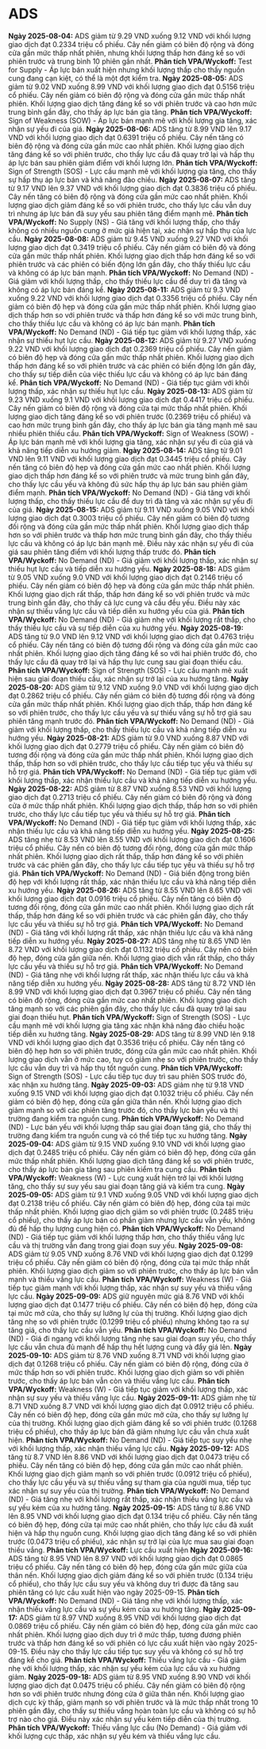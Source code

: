 # ADS

**Ngày 2025-08-04:** ADS giảm từ 9.29 VND xuống 9.12 VND với khối lượng giao dịch đạt 0.2334 triệu cổ phiếu. Cây nến giảm có biên độ rộng và đóng cửa gần mức thấp nhất phiên, nhưng khối lượng thấp hơn đáng kể so với phiên trước và trung bình 10 phiên gần nhất. **Phân tích VPA/Wyckoff:** Test for Supply - Áp lực bán xuất hiện nhưng khối lượng thấp cho thấy nguồn cung đang cạn kiệt, có thể là một đợt kiểm tra.
**Ngày 2025-08-05:** ADS giảm từ 9.02 VND xuống 8.99 VND với khối lượng giao dịch đạt 0.5156 triệu cổ phiếu. Cây nến giảm có biên độ rộng và đóng cửa gần mức thấp nhất phiên. Khối lượng giao dịch tăng đáng kể so với phiên trước và cao hơn mức trung bình gần đây, cho thấy áp lực bán gia tăng. **Phân tích VPA/Wyckoff:** Sign of Weakness (SOW) - Áp lực bán mạnh mẽ với khối lượng gia tăng, xác nhận sự yếu đi của giá.
**Ngày 2025-08-06:** ADS tăng từ 8.99 VND lên 9.17 VND với khối lượng giao dịch đạt 0.6391 triệu cổ phiếu. Cây nến tăng có biên độ rộng và đóng cửa gần mức cao nhất phiên. Khối lượng giao dịch tăng đáng kể so với phiên trước, cho thấy lực cầu đã quay trở lại và hấp thụ áp lực bán sau phiên giảm điểm với khối lượng lớn. **Phân tích VPA/Wyckoff:** Sign of Strength (SOS) - Lực cầu mạnh mẽ với khối lượng gia tăng, cho thấy sự hấp thụ áp lực bán và khả năng đảo chiều.
**Ngày 2025-08-07:** ADS tăng từ 9.17 VND lên 9.37 VND với khối lượng giao dịch đạt 0.3836 triệu cổ phiếu. Cây nến tăng có biên độ rộng và đóng cửa gần mức cao nhất phiên. Khối lượng giao dịch giảm đáng kể so với phiên trước, cho thấy lực cầu vẫn duy trì nhưng áp lực bán đã suy yếu sau phiên tăng điểm mạnh mẽ. **Phân tích VPA/Wyckoff:** No Supply (NS) - Giá tăng với khối lượng thấp, cho thấy không có nhiều nguồn cung ở mức giá hiện tại, xác nhận sự hấp thụ của lực cầu.
**Ngày 2025-08-08:** ADS giảm từ 9.45 VND xuống 9.27 VND với khối lượng giao dịch đạt 0.3419 triệu cổ phiếu. Cây nến giảm có biên độ và đóng cửa gần mức thấp nhất phiên. Khối lượng giao dịch thấp hơn đáng kể so với phiên trước và các phiên có biến động lớn gần đây, cho thấy thiếu lực cầu và không có áp lực bán mạnh. **Phân tích VPA/Wyckoff:** No Demand (ND) - Giá giảm với khối lượng thấp, cho thấy thiếu lực cầu để duy trì đà tăng và không có áp lực bán đáng kể.
**Ngày 2025-08-11:** ADS giảm từ 9.3 VND xuống 9.22 VND với khối lượng giao dịch đạt 0.3356 triệu cổ phiếu. Cây nến giảm có biên độ hẹp và đóng cửa gần mức thấp nhất phiên. Khối lượng giao dịch thấp hơn so với phiên trước và thấp hơn đáng kể so với mức trung bình, cho thấy thiếu lực cầu và không có áp lực bán mạnh. **Phân tích VPA/Wyckoff:** No Demand (ND) - Giá tiếp tục giảm với khối lượng thấp, xác nhận sự thiếu hụt lực cầu.
**Ngày 2025-08-12:** ADS giảm từ 9.27 VND xuống 9.22 VND với khối lượng giao dịch đạt 0.2369 triệu cổ phiếu. Cây nến giảm có biên độ hẹp và đóng cửa gần mức thấp nhất phiên. Khối lượng giao dịch thấp hơn đáng kể so với phiên trước và các phiên có biến động lớn gần đây, cho thấy sự tiếp diễn của việc thiếu lực cầu và không có áp lực bán đáng kể. **Phân tích VPA/Wyckoff:** No Demand (ND) - Giá tiếp tục giảm với khối lượng thấp, xác nhận sự thiếu hụt lực cầu.
**Ngày 2025-08-13:** ADS giảm từ 9.23 VND xuống 9.1 VND với khối lượng giao dịch đạt 0.4417 triệu cổ phiếu. Cây nến giảm có biên độ rộng và đóng cửa tại mức thấp nhất phiên. Khối lượng giao dịch tăng đáng kể so với phiên trước (0.2369 triệu cổ phiếu) và cao hơn mức trung bình gần đây, cho thấy áp lực bán gia tăng mạnh mẽ sau nhiều phiên thiếu cầu. **Phân tích VPA/Wyckoff:** Sign of Weakness (SOW) - Áp lực bán mạnh mẽ với khối lượng gia tăng, xác nhận sự yếu đi của giá và khả năng tiếp diễn xu hướng giảm.
**Ngày 2025-08-14:** ADS tăng từ 9.01 VND lên 9.11 VND với khối lượng giao dịch đạt 0.3445 triệu cổ phiếu. Cây nến tăng có biên độ hẹp và đóng cửa gần mức cao nhất phiên. Khối lượng giao dịch thấp hơn đáng kể so với phiên trước và mức trung bình gần đây, cho thấy lực cầu yếu và không đủ sức hấp thụ áp lực bán sau phiên giảm điểm mạnh. **Phân tích VPA/Wyckoff:** No Demand (ND) - Giá tăng với khối lượng thấp, cho thấy thiếu lực cầu để duy trì đà tăng và xác nhận sự yếu đi của giá.
**Ngày 2025-08-15:** ADS giảm từ 9.11 VND xuống 9.05 VND với khối lượng giao dịch đạt 0.3003 triệu cổ phiếu. Cây nến giảm có biên độ tương đối rộng và đóng cửa gần mức thấp nhất phiên. Khối lượng giao dịch thấp hơn so với phiên trước và thấp hơn mức trung bình gần đây, cho thấy thiếu lực cầu và không có áp lực bán mạnh mẽ. Điều này xác nhận sự yếu đi của giá sau phiên tăng điểm với khối lượng thấp trước đó. **Phân tích VPA/Wyckoff:** No Demand (ND) - Giá giảm với khối lượng thấp, xác nhận sự thiếu hụt lực cầu và tiếp diễn xu hướng yếu.
**Ngày 2025-08-18:** ADS giảm từ 9.05 VND xuống 9.0 VND với khối lượng giao dịch đạt 0.2146 triệu cổ phiếu. Cây nến giảm có biên độ hẹp và đóng cửa gần mức thấp nhất phiên. Khối lượng giao dịch rất thấp, thấp hơn đáng kể so với phiên trước và mức trung bình gần đây, cho thấy cả lực cung và cầu đều yếu. Điều này xác nhận sự thiếu vắng lực cầu và tiếp diễn xu hướng yếu của giá. **Phân tích VPA/Wyckoff:** No Demand (ND) - Giá giảm nhẹ với khối lượng rất thấp, cho thấy thiếu lực cầu và sự tiếp diễn của xu hướng yếu.
**Ngày 2025-08-19:** ADS tăng từ 9.0 VND lên 9.12 VND với khối lượng giao dịch đạt 0.4763 triệu cổ phiếu. Cây nến tăng có biên độ tương đối rộng và đóng cửa gần mức cao nhất phiên. Khối lượng giao dịch tăng đáng kể so với hai phiên trước đó, cho thấy lực cầu đã quay trở lại và hấp thụ lực cung sau giai đoạn thiếu cầu. **Phân tích VPA/Wyckoff:** Sign of Strength (SOS) - Lực cầu mạnh mẽ xuất hiện sau giai đoạn thiếu cầu, xác nhận sự trở lại của xu hướng tăng.
**Ngày 2025-08-20:** ADS giảm từ 9.12 VND xuống 9.0 VND với khối lượng giao dịch đạt 0.2862 triệu cổ phiếu. Cây nến giảm có biên độ tương đối rộng và đóng cửa gần mức thấp nhất phiên. Khối lượng giao dịch thấp, thấp hơn đáng kể so với phiên trước, cho thấy lực cầu yếu và sự thiếu vắng sự hỗ trợ giá sau phiên tăng mạnh trước đó. **Phân tích VPA/Wyckoff:** No Demand (ND) - Giá giảm với khối lượng thấp, cho thấy thiếu lực cầu và khả năng tiếp diễn xu hướng yếu.
**Ngày 2025-08-21:** ADS giảm từ 9.0 VND xuống 8.87 VND với khối lượng giao dịch đạt 0.2779 triệu cổ phiếu. Cây nến giảm có biên độ tương đối rộng và đóng cửa gần mức thấp nhất phiên. Khối lượng giao dịch thấp, thấp hơn so với phiên trước, cho thấy lực cầu tiếp tục yếu và thiếu sự hỗ trợ giá. **Phân tích VPA/Wyckoff:** No Demand (ND) - Giá tiếp tục giảm với khối lượng thấp, xác nhận thiếu lực cầu và khả năng tiếp diễn xu hướng yếu.
**Ngày 2025-08-22:** ADS giảm từ 8.87 VND xuống 8.53 VND với khối lượng giao dịch đạt 0.2713 triệu cổ phiếu. Cây nến giảm có biên độ rộng và đóng cửa ở mức thấp nhất phiên. Khối lượng giao dịch thấp, thấp hơn so với phiên trước, cho thấy lực cầu tiếp tục yếu và thiếu sự hỗ trợ giá. **Phân tích VPA/Wyckoff:** No Demand (ND) - Giá tiếp tục giảm với khối lượng thấp, xác nhận thiếu lực cầu và khả năng tiếp diễn xu hướng yếu.
**Ngày 2025-08-25:** ADS tăng nhẹ từ 8.53 VND lên 8.55 VND với khối lượng giao dịch đạt 0.1606 triệu cổ phiếu. Cây nến có biên độ tương đối rộng, đóng cửa gần mức thấp nhất phiên. Khối lượng giao dịch rất thấp, thấp hơn đáng kể so với phiên trước và các phiên gần đây, cho thấy lực cầu tiếp tục yếu và thiếu sự hỗ trợ giá. **Phân tích VPA/Wyckoff:** No Demand (ND) - Giá biến động trong biên độ hẹp với khối lượng rất thấp, xác nhận thiếu lực cầu và khả năng tiếp diễn xu hướng yếu.
**Ngày 2025-08-26:** ADS tăng từ 8.55 VND lên 8.65 VND với khối lượng giao dịch đạt 0.0916 triệu cổ phiếu. Cây nến tăng có biên độ tương đối rộng, đóng cửa gần mức cao nhất phiên. Khối lượng giao dịch rất thấp, thấp hơn đáng kể so với phiên trước và các phiên gần đây, cho thấy lực cầu yếu và thiếu sự hỗ trợ giá. **Phân tích VPA/Wyckoff:** No Demand (ND) - Giá tăng với khối lượng rất thấp, xác nhận thiếu lực cầu và khả năng tiếp diễn xu hướng yếu.
**Ngày 2025-08-27:** ADS tăng nhẹ từ 8.65 VND lên 8.72 VND với khối lượng giao dịch đạt 0.1132 triệu cổ phiếu. Cây nến có biên độ hẹp, đóng cửa gần giữa nến. Khối lượng giao dịch vẫn rất thấp, cho thấy lực cầu yếu và thiếu sự hỗ trợ giá. **Phân tích VPA/Wyckoff:** No Demand (ND) - Giá tăng nhẹ với khối lượng rất thấp, xác nhận thiếu lực cầu và khả năng tiếp diễn xu hướng yếu.
**Ngày 2025-08-28:** ADS tăng từ 8.72 VND lên 8.99 VND với khối lượng giao dịch đạt 0.3967 triệu cổ phiếu. Cây nến tăng có biên độ rộng, đóng cửa gần mức cao nhất phiên. Khối lượng giao dịch tăng mạnh so với các phiên gần đây, cho thấy lực cầu đã quay trở lại sau giai đoạn thiếu hụt. **Phân tích VPA/Wyckoff:** Sign of Strength (SOS) - Lực cầu mạnh mẽ với khối lượng gia tăng xác nhận khả năng đảo chiều hoặc tiếp diễn xu hướng tăng.
**Ngày 2025-08-29:** ADS tăng từ 8.99 VND lên 9.18 VND với khối lượng giao dịch đạt 0.3536 triệu cổ phiếu. Cây nến tăng có biên độ hẹp hơn so với phiên trước, đóng cửa gần mức cao nhất phiên. Khối lượng giao dịch vẫn ở mức cao, tuy có giảm nhẹ so với phiên trước, cho thấy lực cầu vẫn duy trì và hấp thụ tốt nguồn cung. **Phân tích VPA/Wyckoff:** Sign of Strength (SOS) - Lực cầu tiếp tục duy trì sau phiên SOS trước đó, xác nhận xu hướng tăng.
**Ngày 2025-09-03:** ADS giảm nhẹ từ 9.18 VND xuống 9.15 VND với khối lượng giao dịch đạt 0.1032 triệu cổ phiếu. Cây nến giảm có biên độ hẹp, đóng cửa gần giữa thân nến. Khối lượng giao dịch giảm mạnh so với các phiên tăng trước đó, cho thấy lực bán yếu và thị trường đang kiểm tra nguồn cung. **Phân tích VPA/Wyckoff:** No Demand (ND) - Lực bán yếu với khối lượng thấp sau giai đoạn tăng giá, cho thấy thị trường đang kiểm tra nguồn cung và có thể tiếp tục xu hướng tăng.
**Ngày 2025-09-04:** ADS giảm từ 9.15 VND xuống 9.10 VND với khối lượng giao dịch đạt 0.2485 triệu cổ phiếu. Cây nến giảm có biên độ hẹp, đóng cửa gần mức thấp nhất phiên. Khối lượng giao dịch tăng đáng kể so với phiên trước, cho thấy áp lực bán gia tăng sau phiên kiểm tra cung cầu. **Phân tích VPA/Wyckoff:** Weakness (W) - Lực cung xuất hiện trở lại với khối lượng tăng, cho thấy sự suy yếu sau giai đoạn tăng giá và kiểm tra cung.
**Ngày 2025-09-05:** ADS giảm từ 9.1 VND xuống 9.05 VND với khối lượng giao dịch đạt 0.2138 triệu cổ phiếu. Cây nến giảm có biên độ hẹp, đóng cửa tại mức thấp nhất phiên. Khối lượng giao dịch giảm so với phiên trước (0.2485 triệu cổ phiếu), cho thấy áp lực bán có phần giảm nhưng lực cầu vẫn yếu, không đủ để hấp thụ lượng cung hiện có. **Phân tích VPA/Wyckoff:** No Demand (ND) - Giá tiếp tục giảm với khối lượng thấp hơn, cho thấy thiếu vắng lực cầu và thị trường vẫn đang trong giai đoạn suy yếu.
**Ngày 2025-09-08:** ADS giảm từ 9.05 VND xuống 8.76 VND với khối lượng giao dịch đạt 0.1299 triệu cổ phiếu. Cây nến giảm có biên độ rộng, đóng cửa tại mức thấp nhất phiên. Khối lượng giao dịch giảm so với phiên trước, cho thấy áp lực bán vẫn mạnh và thiếu vắng lực cầu. **Phân tích VPA/Wyckoff:** Weakness (W) - Giá tiếp tục giảm mạnh với khối lượng thấp, xác nhận sự suy yếu và thiếu vắng lực cầu.
**Ngày 2025-09-09:** ADS giữ nguyên mức giá 8.76 VND với khối lượng giao dịch đạt 0.1477 triệu cổ phiếu. Cây nến có biên độ hẹp, đóng cửa tại mức mở cửa, cho thấy sự lưỡng lự của thị trường. Khối lượng giao dịch tăng nhẹ so với phiên trước (0.1299 triệu cổ phiếu) nhưng không tạo ra sự tăng giá, cho thấy lực cầu vẫn yếu. **Phân tích VPA/Wyckoff:** No Demand (ND) - Giá đi ngang với khối lượng tăng nhẹ sau giai đoạn suy yếu, cho thấy lực cầu vẫn chưa đủ mạnh để hấp thụ hết lượng cung và đẩy giá lên.
**Ngày 2025-09-10:** ADS giảm từ 8.76 VND xuống 8.71 VND với khối lượng giao dịch đạt 0.1268 triệu cổ phiếu. Cây nến giảm có biên độ rộng, đóng cửa ở mức thấp hơn so với phiên trước. Khối lượng giao dịch giảm so với phiên trước, cho thấy áp lực bán vẫn còn và thiếu vắng lực cầu. **Phân tích VPA/Wyckoff:** Weakness (W) - Giá tiếp tục giảm với khối lượng thấp, xác nhận sự suy yếu và thiếu vắng lực cầu.
**Ngày 2025-09-11:** ADS giảm nhẹ từ 8.71 VND xuống 8.7 VND với khối lượng giao dịch đạt 0.0912 triệu cổ phiếu. Cây nến có biên độ hẹp, đóng cửa gần mức mở cửa, cho thấy sự lưỡng lự của thị trường. Khối lượng giao dịch giảm đáng kể so với phiên trước (0.1268 triệu cổ phiếu), cho thấy áp lực bán đã giảm nhưng lực cầu vẫn chưa xuất hiện. **Phân tích VPA/Wyckoff:** No Demand (ND) - Giá tiếp tục suy yếu nhẹ với khối lượng thấp, xác nhận thiếu vắng lực cầu.
**Ngày 2025-09-12:** ADS tăng từ 8.7 VND lên 8.86 VND với khối lượng giao dịch đạt 0.0473 triệu cổ phiếu. Cây nến tăng có biên độ hẹp, đóng cửa gần mức cao nhất phiên. Khối lượng giao dịch giảm mạnh so với phiên trước (0.0912 triệu cổ phiếu), cho thấy lực cầu yếu và sự thiếu vắng sự tham gia của người mua, tiếp tục xác nhận sự suy yếu của thị trường. **Phân tích VPA/Wyckoff:** No Demand (ND) - Giá tăng nhẹ với khối lượng rất thấp, xác nhận thiếu vắng lực cầu và sự yếu kém của xu hướng tăng.
**Ngày 2025-09-15:** ADS tăng từ 8.86 VND lên 8.95 VND với khối lượng giao dịch đạt 0.134 triệu cổ phiếu. Cây nến tăng có biên độ hẹp, đóng cửa tại mức cao nhất phiên, cho thấy lực cầu đã xuất hiện và hấp thụ nguồn cung. Khối lượng giao dịch tăng đáng kể so với phiên trước (0.0473 triệu cổ phiếu), xác nhận sự trở lại của lực mua sau giai đoạn thiếu vắng. **Phân tích VPA/Wyckoff:** Lực cầu xuất hiện
**Ngày 2025-09-16:** ADS tăng từ 8.95 VND lên 8.97 VND với khối lượng giao dịch đạt 0.0865 triệu cổ phiếu. Cây nến tăng có biên độ hẹp, đóng cửa gần mức giữa của thân nến. Khối lượng giao dịch giảm đáng kể so với phiên trước (0.134 triệu cổ phiếu), cho thấy lực cầu suy yếu và không duy trì được đà tăng sau phiên tăng có lực cầu xuất hiện vào ngày 2025-09-15. **Phân tích VPA/Wyckoff:** No Demand (ND) - Giá tăng nhẹ với khối lượng thấp, xác nhận thiếu vắng lực cầu và sự yếu kém của xu hướng tăng.
**Ngày 2025-09-17:** ADS giảm từ 8.97 VND xuống 8.95 VND với khối lượng giao dịch đạt 0.0869 triệu cổ phiếu. Cây nến giảm có biên độ hẹp, đóng cửa gần mức cao nhất phiên. Khối lượng giao dịch duy trì ở mức thấp, tương đương phiên trước và thấp hơn đáng kể so với phiên có lực cầu xuất hiện vào ngày 2025-09-15. Điều này cho thấy lực cầu tiếp tục suy yếu và không có sự hỗ trợ đáng kể cho giá. **Phân tích VPA/Wyckoff:** Thiếu vắng lực cầu - Giá giảm nhẹ với khối lượng thấp, xác nhận sự yếu kém của lực cầu và xu hướng giảm.
**Ngày 2025-09-18:** ADS giảm từ 8.95 VND xuống 8.90 VND với khối lượng giao dịch đạt 0.0475 triệu cổ phiếu. Cây nến giảm có biên độ rộng hơn so với phiên trước nhưng đóng cửa ở giữa thân nến. Khối lượng giao dịch cực kỳ thấp, giảm mạnh so với phiên trước và là mức thấp nhất trong 10 phiên gần đây, cho thấy sự thiếu vắng hoàn toàn lực cầu và không có sự hỗ trợ nào cho giá. Điều này xác nhận sự yếu kém tiếp diễn của thị trường. **Phân tích VPA/Wyckoff:** Thiếu vắng lực cầu (No Demand) - Giá giảm với khối lượng cực thấp, xác nhận sự yếu kém và thiếu vắng lực cầu.
